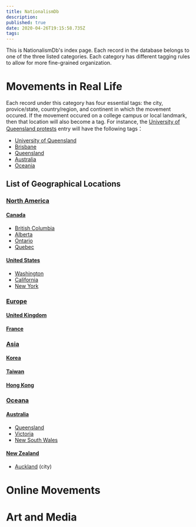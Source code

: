 ```yaml
---
title: NationalismDb
description: 
published: true
date: 2020-04-26T19:15:58.735Z
tags: 
---
```


This is NationalismDb's index page. Each record in the database belongs to one of the three listed categories. Each category has different tagging rules to allow for more fine-grained organization.
<div class="c-flex home-flex">
<div>
  
# Movements in Real Life
Each record under this category has four essential tags: the city, provice/state, country/region, and continent in which the movement occured. If the movement occured on a college campus or local landmark, then that location will also become a tag. For instance, the [University of Queensland protests](/nationalismdb/university-of-queensland-protests) entry will have the following tags：
- [University of Queensland](/t/university%20of%20queensland)
- [Brisbane](/t/brisbane)
- [Queensland](/t/queensland)
- [Australia](/t/australia)
- [Oceania](/t/oceania)

## List of Geographical Locations
### [North America](/t/north%20america)
#### [Canada](/t/canada)
- [British Columbia](/t/british%20columbia)
- [Alberta](/t/alberta)
- [Ontario](/t/ontario)
- [Quebec](/t/quebec)
#### [United States](/t/united%20states)
- [Washington](/t/washington)
- [California](/t/california)
- [New York](/t/new%20york)
  
### [Europe](/t/europe)
#### [United Kingdom](/t/united%20kingdom)
#### [France](/t/france)
  
### [Asia](/t/asia)
#### [Korea](/t/korea)
#### [Taiwan](/t/taiwan)
#### [Hong Kong](/t/hong%20kong)
  
### [Oceana](/t/oceania)
#### [Australia](/t/australia)
- [Queensland](/t/queensland)
- [Victoria](/t/victoria)
- [New South Wales](/t/new%20south%20wales)
#### [New Zealand](/t/new%20zealand)
- [Auckland](/t/auckland) (city)
  </div>
  <div>
    
    # Online Movements
    
    
  </div>
  <div>
    
  # Art and Media
  </div>
</div>




  